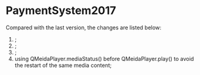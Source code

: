 # PaymentSystem2017
Compared with the last version, the changes are listed below:
1. ;
2. ;
3. ;
11. using QMeidaPlayer.mediaStatus() before QMeidaPlayer.play() to avoid the restart of the same media content;
